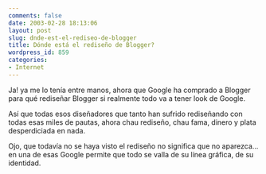 ```yaml
---
comments: false
date: 2003-02-28 18:13:06
layout: post
slug: dnde-est-el-rediseo-de-blogger
title: Dónde está el rediseño de Blogger?
wordpress_id: 859
categories:
- Internet
---
```


Ja! ya me lo tenía entre manos, ahora que Google ha comprado a Blogger para qué rediseñar Blogger si realmente todo va a tener look de Google.





Así que todas esos diseñadores que tanto han sufrido rediseñando con todas esas miles de pautas, ahora chau rediseño, chau fama, dinero y plata desperdiciada en nada.





Ojo, que todavía no se haya visto el rediseño no significa que no aparezca… en una de esas Google permite que todo se valla de su línea gráfica, de su identidad.




 
